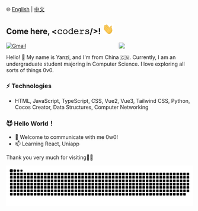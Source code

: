 🌐 [English](README.md) | [中文](README.zh-CN.md)

## Come here, <𝚌𝚘𝚍𝚎𝚛𝚜/>! <img src="https://raw.githubusercontent.com/ABSphreak/ABSphreak/master/gifs/Hi.gif" width="30px">

<img align='right' src='https://user-images.githubusercontent.com/5713670/87202985-820dcb80-c2b6-11ea-9f56-7ec461c497c3.gif' width='200'>

[![Gmail](https://img.shields.io/badge/Gmail-D14836?logo=gmail&logoColor=white)](mailto:yanzi7310v0@gmail.com)

Hello! 👏 My name is Yanzi, and I'm from China 🇨🇳. Currently, I am an undergraduate student majoring in Computer Science. I love exploring all sorts of things 0v0.

### ⚡ Technologies

- HTML, JavaScript, TypeScript, CSS, Vue2, Vue3, Tailwind CSS, Python, Cocos Creator, Data Structures, Computer Networking

### 😈 Hello World！

- 💬 Welcome to communicate with me 0w0!
- 📫 Learning React, Uniapp

Thank you very much for visiting🎉🎉

![](https://raw.githubusercontent.com/yanzi113/yanzi113/output/github-contribution-grid-snake-dark.svg)
